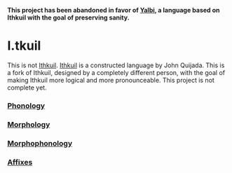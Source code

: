 **This project has been abandoned in favor of [Yalbi](https://github.com/HactarCE/Yalbi/), a language based on Ithkuil with the goal of preserving sanity.**

# I.tkuil

This is not [Ithkuil](http://ithkuil.net/). [Ithkuil](http://ithkuil.net/) is a constructed language by John Quijada. This is a fork of Ithkuil, designed by a completely different person, with the goal of making Ithkuil more logical and more pronounceable. This project is not complete yet.

### [Phonology](phonology.md)

### [Morphology](morphology.md)

### [Morphophonology](morphophonology.md)

### [Affixes](affixes.md)

